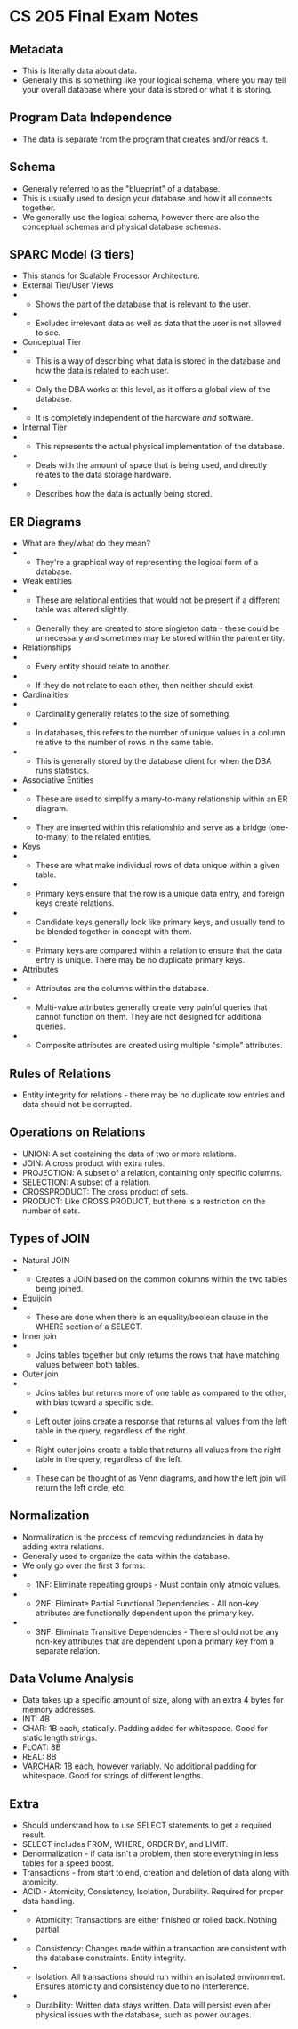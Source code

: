 # CS 205 Final Exam Notes

## Metadata
 - This is literally data about data.
 - Generally this is something like your logical schema, where you may tell your overall database where your
   data is stored or what it is storing.

## Program Data Independence
 - The data is separate from the program that creates and/or reads it.

## Schema
 - Generally referred to as the "blueprint" of a database.
 - This is usually used to design your database and how it all connects together.
 - We generally use the logical schema, however there are also the conceptual schemas and physical database schemas.

## SPARC Model (3 tiers)
 - This stands for Scalable Processor Architecture.
 - External Tier/User Views
 - - Shows the part of the database that is relevant to the user.
 - - Excludes irrelevant data as well as data that the user is not allowed to see.
 - Conceptual Tier
 - - This is a way of describing what data is stored in the database and how the data is related to each user.
 - - Only the DBA works at this level, as it offers a global view of the database.
 - - It is completely independent of the hardware *and* software.
 - Internal Tier
 - - This represents the actual physical implementation of the database.
 - - Deals with the amount of space that is being used, and directly relates to the data storage hardware.
 - - Describes how the data is actually being stored.

## ER Diagrams
  - What are they/what do they mean?
  - - They're a graphical way of representing the logical form of a database.
  - Weak entities
  - - These are relational entities that would not be present if a different table was altered slightly.
  - - Generally they are created to store singleton data - these could be unnecessary and sometimes may be stored within the parent entity.
  - Relationships
  - - Every entity should relate to another.
  - - If they do not relate to each other, then neither should exist.
  - Cardinalities
  - - Cardinality generally relates to the size of something.
  - - In databases, this refers to the number of unique values in a column relative to the number of rows in the same table.
  - - This is generally stored by the database client for when the DBA runs statistics.
  - Associative Entities
  - - These are used to simplify a many-to-many relationship within an ER diagram.
  - - They are inserted within this relationship and serve as a bridge (one-to-many) to the related entities.
  - Keys
  - - These are what make individual rows of data unique within a given table.
  - - Primary keys ensure that the row is a unique data entry, and foreign keys create relations.
  - - Candidate keys generally look like primary keys, and usually tend to be blended together in concept with them.
  - - Primary keys are compared within a relation to ensure that the data entry is unique. There may be no duplicate primary keys.
  - Attributes
  - - Attributes are the columns within the database.
  - - Multi-value attributes generally create very painful queries that cannot function on them. They are not designed for additional queries.
  - - Composite attributes are created using multiple "simple" attributes.

## Rules of Relations
  - Entity integrity for relations - there may be no duplicate row entries and data should not be corrupted.

## Operations on Relations
  - UNION: A set containing the data of two or more relations.
  - JOIN: A cross product with extra rules.
  - PROJECTION: A subset of a relation, containing only specific columns.
  - SELECTION: A subset of a relation.
  - CROSSPRODUCT: The cross product of sets.
  - PRODUCT: Like CROSS PRODUCT, but there is a restriction on the number of sets.

## Types of JOIN
  - Natural JOIN
  - - Creates a JOIN based on the common columns within the two tables being joined.
  - Equijoin
  - - These are done when there is an equality/boolean clause in the WHERE section of a SELECT.
  - Inner join
  - - Joins tables together but only returns the rows that have matching values between both tables.
  - Outer join
  - - Joins tables but returns more of one table as compared to the other, with bias toward a specific side.
  - - Left outer joins create a response that returns all values from the left table in the query, regardless of the right.
  - - Right outer joins create a table that returns all values from the right table in the query, regardless of the left.
  - - These can be thought of as Venn diagrams, and how the left join will return the left circle, etc.

## Normalization
  - Normalization is the process of removing redundancies in data by adding extra relations.
  - Generally used to organize the data within the database.
  - We only go over the first 3 forms:
  - - 1NF: Eliminate repeating groups - Must contain only atmoic values.
  - - 2NF: Eliminate Partial Functional Dependencies - All non-key attributes are functionally dependent upon the primary key.
  - - 3NF: Eliminate Transitive Dependencies - There should not be any non-key attributes that are dependent upon a primary key from a separate relation.

## Data Volume Analysis
  - Data takes up a specific amount of size, along with an extra 4 bytes for memory addresses.
  - INT: 4B
  - CHAR: 1B each, statically. Padding added for whitespace. Good for static length strings.
  - FLOAT: 8B
  - REAL: 8B
  - VARCHAR: 1B each, however variably. No additional padding for whitespace. Good for strings of different lengths.

## Extra
  - Should understand how to use SELECT statements to get a required result.
  - SELECT includes FROM, WHERE, ORDER BY, and LIMIT.
  - Denormalization - if data isn't a problem, then store everything in less tables for a speed boost.
  - Transactions - from start to end, creation and deletion of data along with atomicity.
  - ACID - Atomicity, Consistency, Isolation, Durability. Required for proper data handling.
  - - Atomicity: Transactions are either finished or rolled back. Nothing partial.
  - - Consistency: Changes made within a transaction are consistent with the database constraints. Entity integrity.
  - - Isolation: All transactions should run within an isolated environment. Ensures atomicity and consistency due to no interference.
  - - Durability: Written data stays written. Data will persist even after physical issues with the database, such as power outages.
